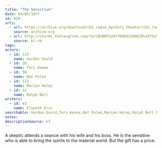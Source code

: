 ```yaml
---
title: "The Sensitive"
date: 04/05/1977
id: 629
urls: 
  - url: https://archive.org/download/cbs_radio_mystery_theater/cbs_radio_mystery_theater-0601-0650.zip/cbs_radio_mystery_theater-0601-0650%2Fcbsrmt_0629_the_sensitive.mp3
    source: archive-org
  - url: http://cbsrmt.thelongtrek.com/rb/CBSRMT%20770405%200629%20The%20Sensitive_wbbm_rb.mp3
    source: kl-rb
tags: 
actors:  
  - id: 133
    name: Gordon Gould  
  - id: 26
    name: Teri Keane  
  - id: 98
    name: Nat Polen  
  - id: 112
    name: Marian Haley  
  - id: 12
    name: Ralph Bell
writers:  
  - id: 43
    name: Elspeth Eric
searchable: Gordon Gould,Teri Keane,Nat Polen,Marian Haley,Ralph Bell Elspeth Eric
notes: 
descriptionSource: kf
---
```

A skeptic attends a seance with his wife and his boss. He is the sensitive who is able to bring the spirits to the material world. But the gift has a price.